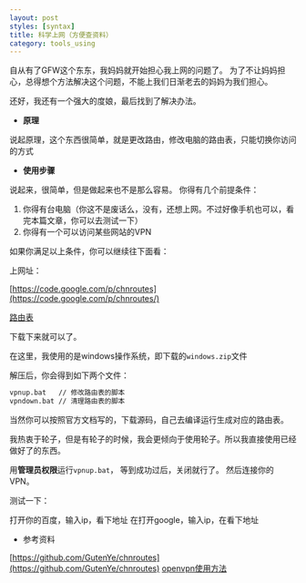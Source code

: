 ```yaml
---
layout: post
styles: [syntax]
title: 科学上网（方便查资料）
category: tools_using
---
```



自从有了GFW这个东东，我妈妈就开始担心我上网的问题了。
为了不让妈妈担心，总得想个方法解决这个问题，不能上我们日渐老去的妈妈为我们担心。

还好，我还有一个强大的度娘，最后找到了解决办法。

+ **原理**

 说起原理，这个东西很简单，就是更改路由，修改电脑的路由表，只能切换你访问的方式 
 
+ **使用步骤**

 说起来，很简单，但是做起来也不是那么容易。
 你得有几个前提条件：
 1. 你得有台电脑（你这不是废话么，没有，还想上网。不过好像手机也可以，看完本篇文章，你可以去测试一下）
 2. 你得有一个可以访问某些网站的VPN
 
如果你满足以上条件，你可以继续往下面看：

上网址：

[https://code.google.com/p/chnroutes](https://code.google.com/p/chnroutes/)

[路由表](http://chnroutes-dl.appspot.com/)

下载下来就可以了。

在这里，我使用的是windows操作系统，即下载的`windows.zip`文件

解压后，你会得到如下两个文件：

```xml
vpnup.bat   // 修改路由表的脚本
vpndown.bat // 清理路由表的脚本
```
当然你可以按照官方文档写的，下载源码，自己去编译运行生成对应的路由表。

我热衷于轮子，但是有轮子的时候，我会更倾向于使用轮子。所以我直接使用已经做好了的东西。

用**管理员权限**运行`vpnup.bat`， 等到成功过后，关闭就行了。
然后连接你的VPN。

测试一下：

打开你的百度，输入ip，看下地址
在打开google，输入ip，在看下地址 

+ 参考资料

[https://github.com/GutenYe/chnroutes](https://github.com/GutenYe/chnroutes)
[openvpn使用方法](https://code.google.com/p/chnroutes/wiki/Usage)

